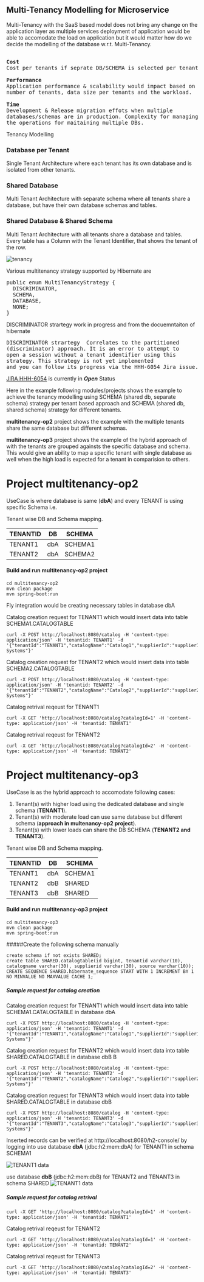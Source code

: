 Multi-Tenancy Modelling for Microservice
----------------------------------------

Multi-Tenancy with the SaaS based model does not bring any change on the application layer as 
multiple services deployment of application would be able to accomodate the 
load on application but it would matter how do we decide the modelling of the database w.r.t. Multi-Tenancy.

<pre> 
<b>Cost</b>
Cost per tenants if seprate DB/SCHEMA is selected per tenants. 

<b>Performance</b>
Application performance & scalability would impact based on the 
number of tenants, data size per tenants and the workload.

<b>Time</b>
Development & Release migration effots when multiple 
databases/schemas are in production. Complexity for managing 
the operations for maitaining multiple DBs.
</pre> 

Tenancy Modelling  

### Database per Tenant
Single Tenant Architecture where each tenant has its own database and is isolated from other tenants.

### Shared Database
Multi Tenant Architecture with separate schema where all tenants share a database, but have their own database schemas and tables.


### Shared Database & Shared Schema
Multi Tenant Architecture with all tenants share a database and tables. Every table has a Column with the Tenant Identifier, that shows the tenant of the row.


![tenancy](tenancyModels.png)


Various multitenancy strategy supported by Hibernate are
<pre>
public enum MultiTenancyStrategy {
  DISCRIMINATOR,
  SCHEMA,
  DATABASE,
  NONE;
}
</pre>

DISCRIMINATOR strartegy work in progress and from the docuemntaiton of hibernate
<pre>
DISCRIMINATOR strartegy  Correlates to the partitioned 
(discriminator) approach. It is an error to attempt to 
open a session without a tenant identifier using this 
strategy. This strategy is not yet implemented 
and you can follow its progress via the HHH-6054 Jira issue.
</pre>


[JIRA HHH-6054](https://hibernate.atlassian.net/browse/HHH-6054) is currently in ***Open*** Status


Here in the example following modules/projects shows the example to achieve the tenancy modelling using
SCHEMA (shared db, separate schema) strategy per tenant based approach and SCHEMA (shared db, shared schema) strategy for different tenants.

**multitenancy-op2** project shows the example with the multiple tenants share the same database but different schemas.

**multitenancy-op3** project shows the example of the hybrid approach of with the tenants are grouped againsts the specific database and schema. 
This would give an ability to map a specific tenant with single database as well when the high load is expected for a tenant in comparision to others.





# Project multitenancy-op2

UseCase is where database is same (**dbA**) and every TENANT is  using specific Schema i.e.

Tenant wise DB and Schema mapping.

|TENANTID |   DB | SCHEMA|
|---------|------|-------|
|TENANT1  |dbA   |SCHEMA1|
|TENANT2  |dbA   |SCHEMA2|

#### Build and run multitenancy-op2 project
```
cd multitenancy-op2
mvn clean package
mvn spring-boot:run
```

Fly integration would be creating necessary tables in database dbA

Catalog creation request for TENANT1 which would insert data into table SCHEMA1.CATALOGTABLE
```
curl -X POST http://localhost:8080/catalog -H 'content-type: application/json' -H 'tenantid: TENANT1' -d '{"tenantId":"TENANT1","catalogName":"Catalog1","supplierId":"supplier1","source":"X-Systems"}'
```

Catalog creation request for TENANT2 which would insert data into table SCHEMA2.CATALOGTABLE

```
curl -X POST http://localhost:8080/catalog -H 'content-type: application/json' -H 'tenantid: TENANT2' -d '{"tenantId":"TENANT2","catalogName":"Catalog2","supplierId":"supplier2","source":"Y-Systems"}'
```

Catalog retrival reqeust for TENANT1
```
curl -X GET 'http://localhost:8080/catalog?catalogId=1' -H 'content-type: application/json' -H 'tenantid: TENANT1'
```

Catalog retrival reqeust for TENANT2
```
curl -X GET 'http://localhost:8080/catalog?catalogId=2' -H 'content-type: application/json' -H 'tenantid: TENANT2'
```


# Project multitenancy-op3


UseCase is as the hybrid approach to accomodate following cases:
1. Tenant(s) with higher load using the dedicated database and single schema (**TENANT1**).
2. Tenant(s) with moderate load can use same database but different schema (**approach in multenancy-op2 project**).
3. Tenant(s) with lower loads can share the DB SCHEMA (**TENANT2 and TENANT3**).

Tenant wise DB and Schema mapping.

|TENANTID |   DB | SCHEMA|
|---------|------|-------|
|TENANT1  |dbA   |SCHEMA1|
|TENANT2  |dbB   |SHARED |
|TENANT3  |dbB   |SHARED |


#### Build and run multitenancy-op3 project
```
cd multitenancy-op3
mvn clean package
mvn spring-boot:run
```

#####Create the following schema manually
```
create schema if not exists SHARED;
create table SHARED.catalogtable(id bigint, tenantid varchar(10), catalogname varchar(30), supplierid varchar(30), source varchar(10));
CREATE SEQUENCE SHARED.hibernate_sequence START WITH 1 INCREMENT BY 1 NO MINVALUE NO MAXVALUE CACHE 1;
```
##### Sample request for catalog creation

Catalog creation request for TENANT1 which would insert data into table SCHEMA1.CATALOGTABLE in database dbA

```
curl -X POST http://localhost:8080/catalog -H 'content-type: application/json' -H 'tenantid: TENANT1' -d '{"tenantId":"TENANT1","catalogName":"Catalog1","supplierId":"supplier1","source":"X-Systems"}'
```

Catalog creation request for TENANT2 which would insert data into table SHARED.CATALOGTABLE in database dbB
B

```
curl -X POST http://localhost:8080/catalog -H 'content-type: application/json' -H 'tenantid: TENANT2' -d '{"tenantId":"TENANT2","catalogName":"Catalog2","supplierId":"supplier2","source":"X-Systems"}'
```
Catalog creation request for TENANT3 which would insert data into table SHARED.CATALOGTABLE in database dbB

```
curl -X POST http://localhost:8080/catalog -H 'content-type: application/json' -H 'tenantid: TENANT3' -d '{"tenantId":"TENANT3","catalogName":"Catalog3","supplierId":"supplier3","source":"Y-Systems"}'
```


Inserted records can be verified at http://localhost:8080/h2-console/ by logging into
use database **dbA** (jdbc:h2:mem:dbA) for TENANT1 in schema SCHEMA1


![TENANT1 data](SCHEMA1.png)

use database **dbB** (jdbc:h2:mem:dbB) for TENANT2 and TENANT3 in schema SHARED
![TENANT1 data](SHARED.png)

##### Sample request for catalog retrival
```
curl -X GET 'http://localhost:8080/catalog?catalogId=1' -H 'content-type: application/json' -H 'tenantid: TENANT1'
```

Catalog retrival reqeust for TENANT2
```
curl -X GET 'http://localhost:8080/catalog?catalogId=1' -H 'content-type: application/json' -H 'tenantid: TENANT2'
```

Catalog retrival reqeust for TENANT3
```
curl -X GET 'http://localhost:8080/catalog?catalogId=2' -H 'content-type: application/json' -H 'tenantid: TENANT3'
```